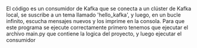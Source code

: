 El código es un consumidor de Kafka que se conecta a un clúster de Kafka local, se suscribe a un tema llamado 'hello_kafka', y luego, en un bucle infinito, escucha mensajes nuevos y los imprime en la consola.
Para que este programa se ejecute correctamente primero tenemos que ejecutar el archivo main.py que contiene la logica del proyecto, y luego ejecutar el consumidor

